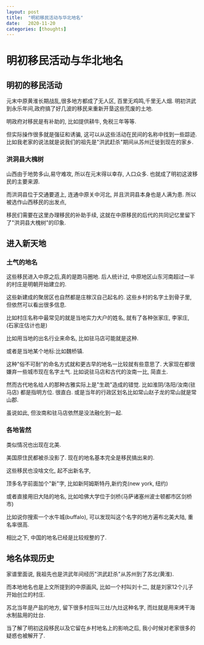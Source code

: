 ```yaml
---
layout: post
title:  "明初移民活动与华北地名"
date:   2020-11-20
categories: [thoughts]
---
```


# 明初移民活动与华北地名

## 明初的移民活动

元末中原黄淮长期战乱,很多地方都成了无人区, 百里无鸡鸣,千里无人烟.
明初洪武到永乐年间,政府搞了好几波的移民来重新开垦这些荒废的土地.

明政府对移民是有补助的, 比如提供耕牛, 免税三年等等.

但实际操作很多就是强征和诱骗, 这可以从这些活动在民间的名称中找到一些踪迹.
比如我老家的说法就是说我们的祖先是"洪武赶杀"期间从苏州迁徙到现在的家乡.

### 洪洞县大槐树

山西由于地势多山,易守难攻, 所以在元末得以幸存, 人口众多.
也就成了明初这波移民的主要来源.

而洪洞县位于交通要道上, 连通中原关中河北,
并且洪洞县本身也是人满为患.
所以被选作山西移民的出发点,

移民们需要在这里办理移民的补助手续,
这就在中原移民的后代的共同记忆里留下了"洪洞县大槐树"的印象.

## 进入新天地

### 土气的地名

这些移民进入中原之后,真的是跑马圈地.
后人统计过, 中原地区山东河南超过一半的村庄是明朝开始建立的.

这些新建成的聚居区也自然都是庄稼汉自己起名的.
这些乡村的名字土到骨子里, 但依然可以看出很多信息.

比如村庄名称中最常见的就是当地实力大户的姓名,
就有了各种张家庄, 李家庄, (石家庄估计也是)

比如用当地的出名行业来命名, 比如驻马店可能就是这种.

或者是当地某个地标:比如魏桥镇.

这种"俗不可耐"的命名方式就和更古早的地名一比较就有些意思了.
大家现在都很嫌弃一些城市现在名字土气.
比如说驻马店和古代的汝南一比, 简直土.

然而古代地名给人的那种古雅实际上是"生疏"造成的错觉.
比如淮阴/洛阳/汝南(驻马店) 都是指明方位. 很直白.
或是当年的行政区划名比如常山赵子龙的常山就是常山郡.

虽说如此, 但汝南和驻马店依然是没法融化到一起.

### 各地皆然

类似情况也出现在北美.

美国原住民都被杀没影了.
现在的地名基本完全是移民搞出来的.

这些移民也没啥文化, 起不出新名字,

顶多名字前面加个"新"字, 比如新阿姆斯特丹,新约克(new york, 纽约)

或者直接用旧大陆的地名, 比如哈佛大学位于剑桥(马萨诸塞州波士顿都市区剑桥市)

比如说你搜索一个水牛城(buffalo), 可以发现叫这个名字的地方遍布北美大陆, 重名率很高.

相比之下, 中国的地名已经是比较规整的了.


## 地名体现历史

家谱里面说, 我祖先也是洪武年间经历"洪武赶杀"从苏州到了苏北(黄淮).

而本地地名也是上文所提到的中原画风,
比如一个村叫刘十二, 就是刘家12个儿子开始创立的村庄.

苏北当年是产盐的地方, 留下很多村庄叫三灶/九灶这种名字, 
而灶就是用来烤干海水制盐用的灶台.

当了解了明初这段移民以及它留在乡村地名上的影响之后, 我小时候对老家很多的疑惑也被解开了.
